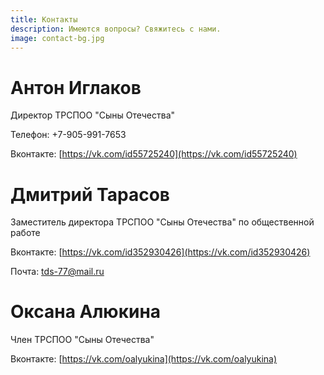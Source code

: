 ```yaml
---
title: Контакты
description: Имеются вопросы? Свяжитесь с нами.
image: contact-bg.jpg
---
```

# Антон Иглаков
Директор ТРСПОО "Сыны Отечества"

Телефон: +7-905-991-7653

Вконтакте: [https://vk.com/id55725240](https://vk.com/id55725240)

# Дмитрий Тарасов
Заместитель директора ТРСПОО "Сыны Отечества" по общественной работе

Вконтакте: [https://vk.com/id352930426](https://vk.com/id352930426)

Почта: <tds-77@mail.ru>

# Оксана Алюкина
Член ТРСПОО "Сыны Отечества"

Вконтакте: [https://vk.com/oalyukina](https://vk.com/oalyukina)
